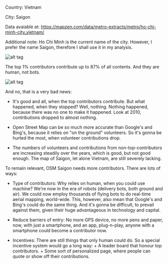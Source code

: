 Country: Vietnam

City: Saigon

Data avaiable at: https://mapzen.com/data/metro-extracts/metro/ho-chi-minh-city_vietnam/

Additional note: Ho Chi Minh is the current name of the city. However, I prefer the name Saigon, therefore I shall use it in my analysis.

![alt tag](https://cloud.githubusercontent.com/assets/10266642/20295749/73e08b62-ab39-11e6-83cf-6bd9e75d00f8.JPG)


The top 1% contributors contribute up to 87% of all contents. And they are human, not bots.


![alt tag](https://cloud.githubusercontent.com/assets/10266642/20295827/f5852916-ab39-11e6-9497-3c8424f012e1.png)


And no, that is a very bad news:
- It's good and all, when the top contributors contribute. But what happened, when they stopped? 
Well, nothing. Nothing happened, because there was no one to make it happened. 
Look at 2010, contributions dropped to almost nothing.

- Open Street Map can be so much more accurate than Google's and Bing's, because it relies on 
"on the ground" volunteers. So it's gonna be hurted the most, when volunteer contributions drop.

- The numbers of volunteers and contributions from non-top-contributors are increasing steadily over the years, 
which is good, but not good enough. The map of Saigon, let alone Vietnam, are still severely lacking.

To remain relevant, OSM Saigon needs more contributors. There are lots of ways:
- Type of contributors: Why relies on human, when you could use machine? We're now in the 
era of robots (delivery bots, both ground and air). We could now employ thousands of flying 
bots to do real-time aerial mapping, world-wide. This, however, also mean that Google's and Bing's 
could do the same thing. And it's gonna be difficult, to prevail against them, given their huge 
advantageous in technology and capital.

- Reduce barriers of entry: No more GPS device, no more pens and paper, now, with just a 
smartphone, and an app, plug-n-play, anyone with a smartphone could become a contributor now.

- Incentives: There are still things that only human could do. So a special incentive system would go a long way:
      + A leader board that honour top contributors.
      + Some sort of personalized page, where people can quote or show off their contributions.